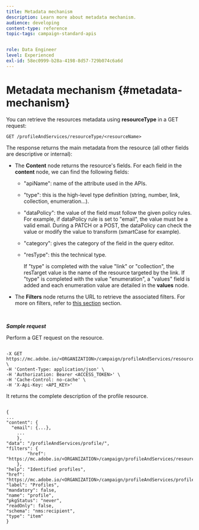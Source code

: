```yaml
---
title: Metadata mechanism
description: Learn more about metadata mechanism.
audience: developing
content-type: reference
topic-tags: campaign-standard-apis


role: Data Engineer
level: Experienced
exl-id: 58ec0999-b28a-4198-8d57-729b074c6a6d
---
```

# Metadata mechanism {#metadata-mechanism}

You can retrieve the resources metadata using **resourceType** in a GET request:

`GET /profileAndServices/resourceType/<resourceName>`

The response returns the main metadata from the resource (all other fields are descriptive or internal):

* The **Content** node returns the resource's fields. For each field in the **content** node, we can find the following fields:

    * "apiName": name of the attribute used in the APIs.
    * "type": this is the high-level type definition (string, number, link, collection, enumeration...).
    * "dataPolicy": the value of the field must follow the given policy rules. For example, if dataPolicy rule is set to "email", the value must be a valid email. During a PATCH or a POST, the dataPolicy can check the value or modify the value to transform (smartCase for example).
    * "category": gives the category of the field in the query editor.
    * "resType": this the technical type.

        If "type" is completed with the value "link" or "collection", the resTarget value is the name of the resource targeted by the link.
        If "type" is completed with the value "enumeration", a "values" field is added and each enumeration value are detailed in the **values** node.

* The **Filters** node returns the URL to retrieve the associated filters. For more on filters, refer to [this section](filtering.md) section.

<!-- créer une section au même niveau sur les liens -->
<!-- dans l'exemple: birthdate, email +  mettre 2 liens : un de type 1-1 , 1-N
si on prend l'exemple de l'org unit, on aura un bon exemple lien -->
<!-- plus reparler du node Data -->

<br/>

***Sample request***

Perform a GET request on the resource.

```

-X GET https://mc.adobe.io/<ORGANIZATION>/campaign/profileAndServices/resourceType/profile \
-H 'Content-Type: application/json' \
-H 'Authorization: Bearer <ACCESS_TOKEN>' \
-H 'Cache-Control: no-cache' \
-H 'X-Api-Key: <API_KEY>'

```

It returns the complete description of the profile resource.

```

{
...
"content": {
  "email": {...},
    ...
    },
"data": "/profileAndServices/profile/",
"filters": {
        "href": "https://mc.adobe.io/<ORGANIZATION>/campaign/profileAndServices/resourceType/<PKEY>"
    },
"help": "Identified profiles",
"href": "https://mc.adobe.io/<ORGANIZATION>/campaign/profileAndServices/profile/metadata",
"label": "Profiles",
"mandatory": false,
"name": "profile",
"pkgStatus": "never",
"readOnly": false,
"schema": "nms:recipient",
"type": "item"
}

```
